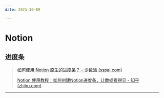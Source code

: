 ```yaml
---
date: 2025-10-09

---
```


# Notion

## 进度条

> [如何使用 Notion 原生的进度条？ - 少数派 (sspai.com)](https://client.sspai.com/post/75271)
>
> [Notion 使用教程：如何创建Notion进度条，让数据看得见 - 知乎 (zhihu.com)](https://zhuanlan.zhihu.com/p/621811139)

---

